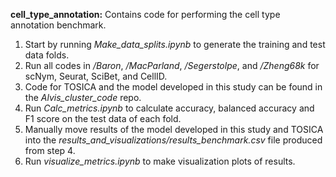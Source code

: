 **cell_type_annotation:** Contains code for performing the cell type annotation benchmark.
1. Start by running *Make_data_splits.ipynb* to generate the training and test data folds.
2. Run all codes in */Baron*, */MacParland*, */Segerstolpe*, and */Zheng68k* for scNym, Seurat, SciBet, and CellID.
3. Code for TOSICA and the model developed in this study can be found in the *Alvis_cluster_code* repo.
4. Run *Calc_metrics.ipynb* to calculate accuracy, balanced accuracy and F1 score on the test data of each fold.
5. Manually move results of the model developed in this study and TOSICA into the *results_and_visualizations/results_benchmark.csv* file produced from step 4.
6. Run *visualize_metrics.ipynb* to make visualization plots of results. 